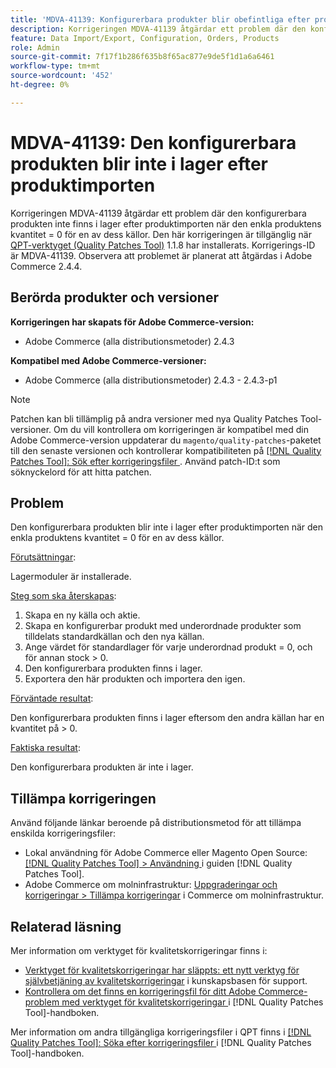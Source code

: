 ```yaml
---
title: 'MDVA-41139: Konfigurerbara produkter blir obefintliga efter produktimport'
description: Korrigeringen MDVA-41139 åtgärdar ett problem där den konfigurerbara produkten inte finns i lager efter produktimporten när den enkla produktens kvantitet = 0 för en av dess källor. Den här korrigeringen är tillgänglig när [QPT-verktyget (Quality Patches Tool)](https://experienceleague.adobe.com/sv/docs/commerce-knowledge-base/kb/announcements/commerce-announcements/magento-quality-patches-released-new-tool-to-self-serve-quality-patches) 1.1.8 är installerat. Korrigerings-ID är MDVA-41139. Observera att problemet är planerat att åtgärdas i Adobe Commerce 2.4.4.
feature: Data Import/Export, Configuration, Orders, Products
role: Admin
source-git-commit: 7f17f1b286f635b8f65ac877e9de5f1d1a6a6461
workflow-type: tm+mt
source-wordcount: '452'
ht-degree: 0%

---
```


# MDVA-41139: Den konfigurerbara produkten blir inte i lager efter produktimporten

Korrigeringen MDVA-41139 åtgärdar ett problem där den konfigurerbara produkten inte finns i lager efter produktimporten när den enkla produktens kvantitet = 0 för en av dess källor. Den här korrigeringen är tillgänglig när [QPT-verktyget (Quality Patches Tool)](https://experienceleague.adobe.com/sv/docs/commerce-knowledge-base/kb/announcements/commerce-announcements/magento-quality-patches-released-new-tool-to-self-serve-quality-patches) 1.1.8 har installerats. Korrigerings-ID är MDVA-41139. Observera att problemet är planerat att åtgärdas i Adobe Commerce 2.4.4.

## Berörda produkter och versioner

**Korrigeringen har skapats för Adobe Commerce-version:**

* Adobe Commerce (alla distributionsmetoder) 2.4.3

**Kompatibel med Adobe Commerce-versioner:**

* Adobe Commerce (alla distributionsmetoder) 2.4.3 - 2.4.3-p1

>[!NOTE]
>
>Patchen kan bli tillämplig på andra versioner med nya Quality Patches Tool-versioner. Om du vill kontrollera om korrigeringen är kompatibel med din Adobe Commerce-version uppdaterar du `magento/quality-patches`-paketet till den senaste versionen och kontrollerar kompatibiliteten på [[!DNL Quality Patches Tool]: Sök efter korrigeringsfiler ](https://experienceleague.adobe.com/sv/docs/commerce-knowledge-base/kb/announcements/commerce-announcements/magento-quality-patches-released-new-tool-to-self-serve-quality-patches). Använd patch-ID:t som söknyckelord för att hitta patchen.

## Problem

Den konfigurerbara produkten blir inte i lager efter produktimporten när den enkla produktens kvantitet = 0 för en av dess källor.

<u>Förutsättningar</u>:

Lagermoduler är installerade.

<u>Steg som ska återskapas</u>:

1. Skapa en ny källa och aktie.
1. Skapa en konfigurerbar produkt med underordnade produkter som tilldelats standardkällan och den nya källan.
1. Ange värdet för standardlager för varje underordnad produkt = 0, och för annan stock > 0.
1. Den konfigurerbara produkten finns i lager.
1. Exportera den här produkten och importera den igen.

<u>Förväntade resultat</u>:

Den konfigurerbara produkten finns i lager eftersom den andra källan har en kvantitet på > 0.

<u>Faktiska resultat</u>:

Den konfigurerbara produkten är inte i lager.

## Tillämpa korrigeringen

Använd följande länkar beroende på distributionsmetod för att tillämpa enskilda korrigeringsfiler:

* Lokal användning för Adobe Commerce eller Magento Open Source: [[!DNL Quality Patches Tool] > Användning ](/help/tools/quality-patches-tool/usage.md) i guiden [!DNL Quality Patches Tool].
* Adobe Commerce om molninfrastruktur: [Uppgraderingar och korrigeringar > Tillämpa korrigeringar](https://experienceleague.adobe.com/docs/commerce-cloud-service/user-guide/develop/upgrade/apply-patches.html?lang=sv-SE) i Commerce om molninfrastruktur.

## Relaterad läsning

Mer information om verktyget för kvalitetskorrigeringar finns i:

* [Verktyget för kvalitetskorrigeringar har släppts: ett nytt verktyg för självbetjäning av kvalitetskorrigeringar](https://experienceleague.adobe.com/sv/docs/commerce-knowledge-base/kb/announcements/commerce-announcements/magento-quality-patches-released-new-tool-to-self-serve-quality-patches) i kunskapsbasen för support.
* [Kontrollera om det finns en korrigeringsfil för ditt Adobe Commerce-problem med verktyget för kvalitetskorrigeringar ](/help/tools/quality-patches-tool/patches-available-in-qpt/check-patch-for-magento-issue-with-magento-quality-patches.md) i [!DNL Quality Patches Tool]-handboken.

Mer information om andra tillgängliga korrigeringsfiler i QPT finns i [[!DNL Quality Patches Tool]: Söka efter korrigeringsfiler ](https://experienceleague.adobe.com/tools/commerce-quality-patches/index.html?lang=sv-SE) i [!DNL Quality Patches Tool]-handboken.
